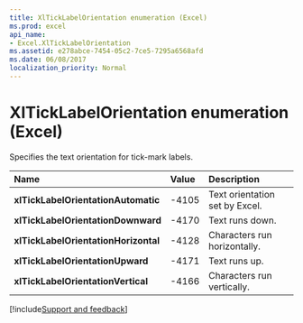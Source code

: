 ```yaml
---
title: XlTickLabelOrientation enumeration (Excel)
ms.prod: excel
api_name:
- Excel.XlTickLabelOrientation
ms.assetid: e278abce-7454-05c2-7ce5-7295a6568afd
ms.date: 06/08/2017
localization_priority: Normal
---
```



# XlTickLabelOrientation enumeration (Excel)

Specifies the text orientation for tick-mark labels.



|Name|Value|Description|
|:-----|:-----|:-----|
| **xlTickLabelOrientationAutomatic**|-4105|Text orientation set by Excel.|
| **xlTickLabelOrientationDownward**|-4170|Text runs down.|
| **xlTickLabelOrientationHorizontal**|-4128|Characters run horizontally.|
| **xlTickLabelOrientationUpward**|-4171|Text runs up.|
| **xlTickLabelOrientationVertical**|-4166|Characters run vertically.|

[!include[Support and feedback](~/includes/feedback-boilerplate.md)]